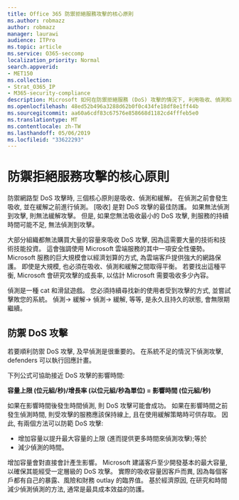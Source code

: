 ```yaml
---
title: Office 365 防禦拒絕服務攻擊的核心原則
ms.author: robmazz
author: robmazz
manager: laurawi
audience: ITPro
ms.topic: article
ms.service: O365-seccomp
localization_priority: Normal
search.appverid:
- MET150
ms.collection:
- Strat_O365_IP
- M365-security-compliance
description: Microsoft 如何在防禦拒絕服務 (DoS) 攻擊的情況下, 利用吸收、偵測和緩解的核心原則。
ms.openlocfilehash: 48ed52b496a3288d62b0f0c434fe18df8e1ff44b
ms.sourcegitcommit: aa60a6cdf83c67576e858668d1182cd4fffeb5e0
ms.translationtype: MT
ms.contentlocale: zh-TW
ms.lasthandoff: 05/06/2019
ms.locfileid: "33622293"
---
```

# <a name="core-principles-of-defense-against-denial-of-service-attacks"></a>防禦拒絕服務攻擊的核心原則

防禦網路型 DoS 攻擊時, 三個核心原則是吸收、偵測和緩解。 在偵測之前會發生吸收, 並在緩解之前進行偵測。 [吸收] 是對 DoS 攻擊的最佳防護。 如果無法偵測到攻擊, 則無法緩解攻擊。 但是, 如果您無法吸收最小的 DoS 攻擊, 則服務的持續時間可能不足, 無法偵測到攻擊。

大部分組織都無法購買大量的容量來吸收 DoS 攻擊, 因為這需要大量的技術和技術技能投資。 這會強調使用 Microsoft 雲端服務的其中一項安全性優勢。 Microsoft 服務的巨大規模會以經濟划算的方式, 為雲端客戶提供強大的網路保護。 即使是大規模, 也必須在吸收、偵測和緩解之間取得平衡。 若要找出這種平衡, Microsoft 會研究攻擊的成長率, 以估計 Microsoft 需要吸收多少內容。

偵測是一種 cat 和滑鼠遊戲。 您必須持續尋找新的使用者受到攻擊的方式, 並嘗試擊敗您的系統。 偵測-> 緩解-> 偵測-> 緩解, 等等, 是永久且持久的狀態, 會無限期繼續。

## <a name="defending-against-dos-attacks"></a>防禦 DoS 攻擊

若要順利防禦 DoS 攻擊, 及早偵測是很重要的。 在系統不足的情況下偵測攻擊, defenders 可以執行回應計畫。

下列公式可協助接近 DoS 攻擊的影響時間:

   **容量上限 (位元組/秒)/增長率 (以位元組/秒為單位) = 影響時間 (位元組/秒)**

如果在影響時間後發生時間偵測, 則 DoS 攻擊可能會成功。 如果在影響時間之前發生偵測時間, 則受攻擊的服務應該保持線上, 且在使用緩解策略時可供存取。 因此, 有兩個方法可以防範 DoS 攻擊:

- 增加容量以提升最大容量的上限 (進而提供更多時間來偵測攻擊);等於
- 減少偵測的時間。

增加容量會對直接會計產生影響。 Microsoft 建議客戶至少開發基本的最大容量, 以確保其能經受一定層級的 DoS 攻擊。 實際的吸收容量因客戶而異, 因為每個客戶都有自己的暴露、風險和財務 outlay 的臨界值。 基於經濟原因, 在研究和時間減少偵測偵測的方法, 通常是最具成本效益的防護。
